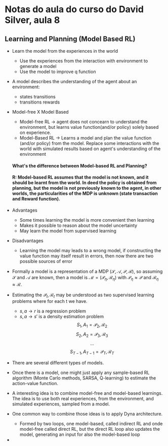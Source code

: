 # Notas do aula do curso do David Silver, aula 8

## Learning and Planning (Model Based RL)

- Learn the model from the experiences in the world
    - Use the experiences from the interaction with environment to generate a model
    - Use the model to improve q function

- A model describes the understanding of the agent about an environment:
    - states transitions
    - transitions rewards

- Model-free X Model Based
    - Model-free RL -> agent does not concearn to understand the environment, but learns value function(and/or policy) solely based on experience.
    - Model-Based RL -> Learns a model and plan the value function (and/or policy) from the model. Replace some interactions with the world with simulated results based on agent's understanding of the environment

    #### What's the difference between Model-based RL and Planning?
    #### R: Model-based RL assumes that the model is not known, and it should be learnt from the world. In deed the policy is obtained from planning, but the model is not previously known to the agent, in other worlds, the particularities of the MDP is unknown (state transaction and Reward function).

- Advantages
    - Some times learning the model is more convenient then learning
    - Makes it possible to reason about the model uncertainty
    - May learn the model from supervised learning
- Disadvantages
    - Learning the model may leads to a wrong model, if constructing the value function may itself result in errors, then now there are two possible sources of error

 - Formally a model is a representation of a MDP $(\mathcal{S}, \mathcal{A}, \mathcal{P}, \mathcal{R})$, so assuming $\mathcal{S}$ and $\mathcal{A}$ are known, then a model is $\mathcal{M} = (\mathcal{P}_\eta, \mathcal{R}_\eta)$ with $\mathcal{P}_\eta \approx \mathcal{P}$ and $\mathcal{R}_\eta \approx \mathcal{R}$.

- Estimating the $\mathcal{P}_t, \mathcal{R}_t$ may be understood as two supervised learning problems where for each t we have.
    - $s, a \to r$ is a regression problem
    - $s, a \to s'$ is a density estimation problem
$$ S_1, A_1 = \mathcal{P}_2, \mathcal{R}_2 $$
$$ S_2, A_2 = \mathcal{P}_3, \mathcal{R}_3 $$
$$ ... $$
$$ S_{T-1}, A_{T-1} = \mathcal{P}_T, \mathcal{R}_T $$

- There are several different types of models.

- Once there is a model, one might just apply any sample-based RL algorithm (Monte Carlo methods, SARSA, Q-learning) to estimate the action-value function.

- A interesting idea is to combine model-free and model-based learnings. The idea is to use both real experiences, from the environment, and simulated experiences, sampled from a model.

- One common way to combine those ideas is to apply Dyna architecture.
    - Formed by two loops, one model-based, called indirect RL and onde model-free called direct RL, but the direct RL loop also updates the model, generating an input for also the model-based loop

-